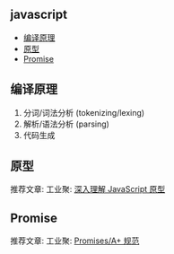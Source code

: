 javascript
----------

<!-- vim-markdown-toc GFM -->

* [编译原理](#编译原理)
* [原型](#原型)
* [Promise](#promise)

<!-- vim-markdown-toc -->

## 编译原理

1. 分词/词法分析 (tokenizing/lexing)
2. 解析/语法分析 (parsing)
3. 代码生成

## 原型

推荐文章:
工业聚: [深入理解 JavaScript 原型](https://zhuanlan.zhihu.com/p/87667349)

## Promise

推荐文章:
工业聚: [Promises/A+ 规范](https://zhuanlan.zhihu.com/p/83965949)
